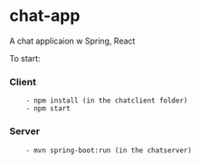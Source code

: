 # chat-app
A chat applicaion w Spring, React

To start:
    
### Client
        - npm install (in the chatclient folder)
        - npm start
    
### Server
        - mvn spring-boot:run (in the chatserver)

